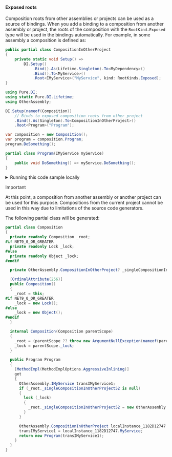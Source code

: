 #### Exposed roots

Composition roots from other assemblies or projects can be used as a source of bindings. When you add a binding to a composition from another assembly or project, the roots of the composition with the `RootKind.Exposed` type will be used in the bindings automatically. For example, in some assembly a composition is defined as:
```c#
public partial class CompositionInOtherProject
{
    private static void Setup() =>
        DI.Setup()
            .Bind().As(Lifetime.Singleton).To<MyDependency>()
            .Bind().To<MyService>()
            .Root<IMyService>("MyService", kind: RootKinds.Exposed);
}
```


```c#
using Pure.DI;
using static Pure.DI.Lifetime;
using OtherAssembly;

DI.Setup(nameof(Composition))
    // Binds to exposed composition roots from other project
    .Bind().As(Singleton).To<CompositionInOtherProject>()
    .Root<Program>("Program");

var composition = new Composition();
var program = composition.Program;
program.DoSomething();

partial class Program(IMyService myService)
{
    public void DoSomething() => myService.DoSomething();
}
```

<details>
<summary>Running this code sample locally</summary>

- Make sure you have the [.NET SDK 9.0](https://dotnet.microsoft.com/en-us/download/dotnet/9.0) or later is installed
```bash
dotnet --list-sdk
```
- Create a net9.0 (or later) console application
```bash
dotnet new console -n Sample
```
- Add reference to NuGet package
  - [Pure.DI](https://www.nuget.org/packages/Pure.DI)
```bash
dotnet add package Pure.DI
```
- Copy the example code into the _Program.cs_ file

You are ready to run the example 🚀
```bash
dotnet run
```

</details>

> [!IMPORTANT]
> At this point, a composition from another assembly or another project can be used for this purpose. Compositions from the current project cannot be used in this way due to limitations of the source code generators.

The following partial class will be generated:

```c#
partial class Composition
{
  private readonly Composition _root;
#if NET9_0_OR_GREATER
  private readonly Lock _lock;
#else
  private readonly Object _lock;
#endif

  private OtherAssembly.CompositionInOtherProject? _singleCompositionInOtherProject52;

  [OrdinalAttribute(256)]
  public Composition()
  {
    _root = this;
#if NET9_0_OR_GREATER
    _lock = new Lock();
#else
    _lock = new Object();
#endif
  }

  internal Composition(Composition parentScope)
  {
    _root = (parentScope ?? throw new ArgumentNullException(nameof(parentScope)))._root;
    _lock = parentScope._lock;
  }

  public Program Program
  {
    [MethodImpl(MethodImplOptions.AggressiveInlining)]
    get
    {
      OtherAssembly.IMyService transIMyService1;
      if (_root._singleCompositionInOtherProject52 is null)
      {
        lock (_lock)
        {
          _root._singleCompositionInOtherProject52 = new OtherAssembly.CompositionInOtherProject();
        }
      }

      OtherAssembly.CompositionInOtherProject localInstance_1182D12747 = _root._singleCompositionInOtherProject52;
      transIMyService1 = localInstance_1182D12747.MyService;
      return new Program(transIMyService1);
    }
  }
}
```


